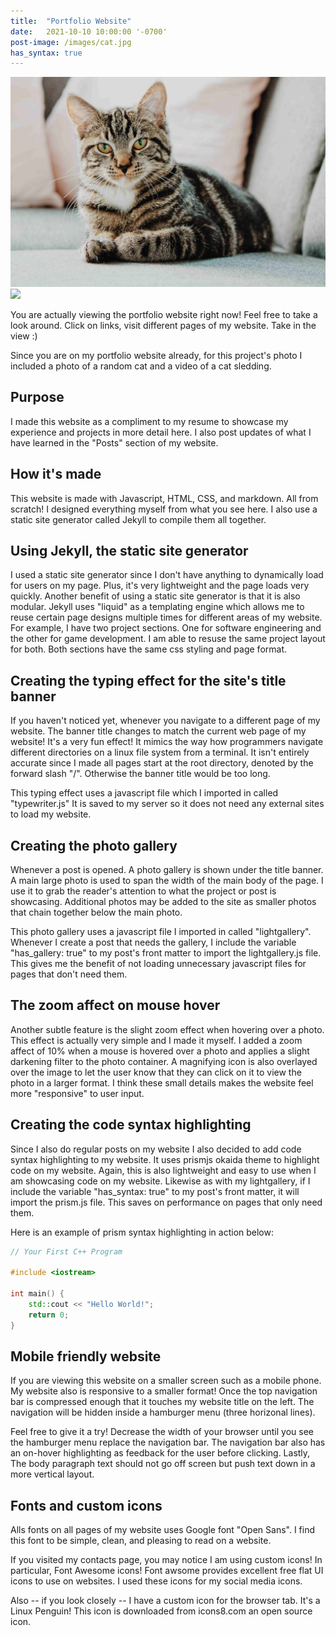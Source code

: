 ```yaml
---
title:  "Portfolio Website"
date:   2021-10-10 10:00:00 '-0700'
post-image: /images/cat.jpg
has_syntax: true
---
```


<div id="lightgallery">
    <a href="/images/cat.jpg" data-sub-html="Cat loaf" class="img-ctn large-image">
        <div class="img-wrap">
            <img src="/images/cat.jpg">
            <i class="fas fa-search"></i>
        </div>
    </a>
    <a href="https://www.youtube.com/watch?v=7z9KPTI5ixI" data-poster="https://img.youtube.com/vi/7z9KPTI5ixI/0.jpg" data-sub-html="Cat sledding" class="img-ctn">
        <div class="img-wrap">
            <img src="https://img.youtube.com/vi/7z9KPTI5ixI/0.jpg">
            <i class="fas fa-play"></i>
        </div>
    </a>
</div>

You are actually viewing the portfolio website right now! Feel free to take a look around. Click on links, visit different pages of my website. Take in the view :)

Since you are on my portfolio website already, for this project's photo I included a photo of a random cat and a video of a cat sledding.

## Purpose
I made this website as a compliment to my resume to showcase my experience and projects in more detail here. I also post updates of what I have learned in the "Posts" section of my website.

## How it's made
This website is made with Javascript, HTML, CSS, and markdown. All from scratch! I designed everything myself from what you see here. I also use a static site generator called Jekyll to compile them all together.

## Using Jekyll, the static site generator
I used a static site generator since I don't have anything to dynamically load for users on my page. Plus, it's very lightweight and the page loads very quickly. Another benefit of using a static site generator is that it is also modular. Jekyll uses "liquid" as a templating engine which allows me to reuse certain page designs multiple times for different areas of my website. For example, I have two project sections. One for software engineering and the other for game development. I am able to resuse the same project layout for both. Both sections have the same css styling and page format.

## Creating the typing effect for the site's title banner
If you haven't noticed yet, whenever you navigate to a different page of my website. The banner title changes to match the current web page of my website! It's a very fun effect! It mimics the way how programmers navigate different directories on a linux file system from a terminal. It isn't entirely accurate since I made all pages start at the root directory, denoted by the forward slash "/". Otherwise the banner title would be too long.

This typing effect uses a javascript file which I imported in called "typewriter.js" It is saved to my server so it does not need any external sites to load my website.

## Creating the photo gallery
Whenever a post is opened. A photo gallery is shown under the title banner. A main large photo is used to span the width of the main body of the page. I use it to grab the reader's attention to what the project or post is showcasing. Additional photos may be added to the site as smaller photos that chain together below the main photo.

This photo gallery uses a javascript file I imported in called "lightgallery". Whenever I create a post that needs the gallery, I include the variable "has_gallery: true" to my post's front matter to import the lightgallery.js file. This gives me the benefit of not loading unnecessary javascript files for pages that don't need them.

## The zoom affect on mouse hover
Another subtle feature is the slight zoom effect when hovering over a photo. This effect is actually very simple and I made it myself. I added a zoom affect of 10% when a mouse is hovered over a photo and applies a slight darkening filter to the photo container. A magnifying icon is also overlayed over the image to let the user know that they can click on it to view the photo in a larger format. I think these small details makes the website feel more "responsive" to user input.

## Creating the code syntax highlighting
Since I also do regular posts on my website I also decided to add code syntax highlighting to my website. It uses prismjs okaida theme to highlight code on my website. Again, this is also lightweight and easy to use when I am showcasing code on my website. Likewise as with my lightgallery, if I include the variable "has_syntax: true" to my post's front matter, it will import the prism.js file. This saves on performance on pages that only need them.

Here is an example of prism syntax highlighting in action below:

```cpp
// Your First C++ Program

#include <iostream>

int main() {
    std::cout << "Hello World!";
    return 0;
}
```

## Mobile friendly website
If you are viewing this website on a smaller screen such as a mobile phone. My website also is responsive to a smaller format! Once the top navigation bar is compressed enough that it touches my website title on the left. The navigation will be hidden inside a hamburger menu (three horizonal lines).

Feel free to give it a try! Decrease the width of your browser until you see the hamburger menu replace the navigation bar. The navigation bar also has an on-hover highlighting as feedback for the user before clicking. Lastly, The body paragraph text should not go off screen but push text down in a more vertical layout.

## Fonts and custom icons
Alls fonts on all pages of my website uses Google font "Open Sans". I find this font to be simple, clean, and pleasing to read on a website.

If you visited my contacts page, you may notice I am using custom icons! In particular, Font Awesome icons! Font awsome provides excellent free flat UI icons to use on websites. I used these icons for my social media icons.

Also -- if you look closely -- I have a custom icon for the browser tab. It's a Linux Penguin! This icon is downloaded from icons8.com an open source icon.


